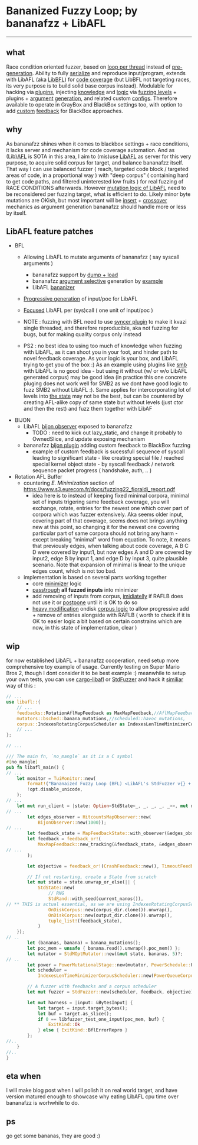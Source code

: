 # Bananized Fuzzy Loop; by bananafzz + LibAFL
---
## what
Race condition oriented fuzzer, based on [loop per thread](https://github.com/rezer0dai/bananafzz/blob/smb2/core/src/banana/looper.rs#L38-L76) instead of [pre-generation](https://github.com/google/syzkaller/). Ability to fully [serialize](https://github.com/rezer0dai/bananafzz/blob/smb2/core/src/generator/serialize.rs) and reproduce input/program, extends with LibAFL (aka [LibBFL](https://github.com/rezer0dai/LibAFL/blob/smb2/libafl/src/mutators/bananizer.rs)) for [code coverage](https://github.com/rezer0dai/bananafzz/blob/smb2/modules/bfl/src/bfl.rs) (but LibBFL not targeting races, its very purpose is to build solid base corpus instead). Modulable for hacking via [plugins](https://github.com/rezer0dai/bananafzz/tree/smb2/modules), injecting [knowledge](https://github.com/rezer0dai/bananafzz/blob/smb2/core/src/state/state.rs#L237-L251) and [logic](https://github.com/rezer0dai/bananafzz/blob/smb2/modules/smb/src/smb.rs) via [fuzzing levels](https://github.com/rezer0dai/bananafzz/blob/smb2/fuzzer/src/states/coins/state.rs#L74-L81) + plugins + [argument](https://github.com/rezer0dai/bananafzz/blob/toy/fuzzer/src/args/epoll/pollfd.rs) [generation](https://github.com/rezer0dai/bananafzz/blob/smb2/fuzzer/src/args/movem.rs), and related custom [configs](https://github.com/rezer0dai/bananafzz/tree/smb2/tools/configs). Therefore available to operate in GrayBox and BlackBox settings too, with option to add [custom](https://github.com/rezer0dai/bananafzz/blob/smb2/modules/bijon/src/lib.rs) [feedback](https://github.com/rezer0dai/LibAFL/blob/smb2/libafl/src/observers/bijon.rs#L197-L220) for BlackBox approaches.

## why
As bananafzz shines when it comes to blackbox settings + race conditions, it lacks server and mechanism for code coverage automation. And as (Lib)[AFL](https://lcamtuf.coredump.cx/afl/) is SOTA in this area, I aim to (mis)use [LibAFL](https://github.com/AFLplusplus/LibAFL) as server for this very purpose, to acquire solid corpus for target, and balance bananafzz itself. That way I can use balanced fuzzer ( reach, targeted code block / targeted areas of code, in a proportional way ) with "deep corpus" ( containing hard to get code paths, and filtered uninterested low fruits ) for real fuzzing of RACE CONDITIONS afterwards. 
However [mutation logic of LibAFL](https://github.com/rezer0dai/LibAFL/blob/smb2/libafl/src/mutators/bsched.rs#L24-L60) need to be reconsidered per fuzzing target, what is efficient to do. Likely minor byte mutations are OKish, but most important will be [insert](https://github.com/rezer0dai/LibAFL/blob/smb2/libafl/src/mutators/bfl.rs) + [crossover](https://github.com/rezer0dai/bananafzz/blob/smb2/modules/bfl/src/crossover.rs) mechanics as argument generation bananafzz should handle more or less by itself.

## LibAFL feature patches

- BFL
  + Allowing LibAFL to mutate arguments of bananafzz ( say syscall arguments ) 
    * bananafzz support by [dump + load](https://github.com/rezer0dai/bananafzz/blob/smb2/core/src/generator/serialize.rs#L38-L68)
    * bananafzz [argument selective](https://github.com/rezer0dai/bananafzz/blob/smb2/api/src/leafs/bfl_leaf.rs) generation by [example](https://github.com/rezer0dai/bananafzz/blob/smb2/fuzzer/src/args/movem.rs#L60-L79) 
    * LibAFL [bananizer](https://github.com/rezer0dai/LibAFL/blob/smb2/libafl/src/mutators/bananizer.rs)
  + [Progressive generation](https://github.com/rezer0dai/LibAFL/blob/smb2/libafl/src/mutators/bfl.rs) of input/poc for LibAFL
  + [Focused](https://github.com/rezer0dai/LibAFL/blob/smb2/libafl/src/mutators/banana.rs#L160-L223) LibAFL per (sys)call ( one unit of input/poc )
 
  + NOTE : fuzzing with BFL need to use [syncer plugin](https://github.com/rezer0dai/bananafzz/blob/smb2/modules/syncer/src/lib.rs) to make it kvazi single threaded, and therefore reproducible, aka not fuzzing for bugs, but for making quality corpus only instead
  + PS2 : no best idea to using too much of knowledge when fuzzing with LibAFL, as it can shoot you in your foot, and hinder path to novel feedback coverage. As your logic is your box, and LibAFL trying to get you of the box :) As an example using plugins like [smb](https://github.com/rezer0dai/bananafzz/blob/smb2/modules/smb/src/lib.rs) with LibAFL is no good idea - but using it without (w/ or w/o LibAFL generated corpus) may be good idea (in practice this one concrete pluging does not work well for SMB2 as we dont have good logic to fuzz SMB2 without LibAFL :). Same applies for intercorporating lot of levels into [the state](https://github.com/rezer0dai/bananafzz/blob/smb2/core/src/state/state.rs#L237-L251) may not be the best, but can be countered by creating AFL-alike copy  of same state but without levels (just ctor and then the rest) and fuzz them together with LibAF
- BIJON
  + LibAFL [bijon observer](https://github.com/rezer0dai/LibAFL/blob/smb2/libafl/src/observers/bijon.rs) exposed to bananafzz
    * TODO : need to kick out lazy_static, and change it probably to OwnedSlice, and update exposing mechanism
  + bananafzz [bijon plugin](https://github.com/rezer0dai/bananafzz/blob/smb2/modules/bijon/src/lib.rs) adding custom feedback to BlackBox fuzzing
    * example of custom feedback is sucessfull sequence of syscall leading to significant state - like creating special file / reached special kernel object state - by syscall feedback / network sequence packet progress ( handshake, auth, .. )
- Rotation AFL Buffer
  + countering *E. Minimization* section of https://www.s3.eurecom.fr/docs/fuzzing22_fioraldi_report.pdf
    * idea here is to instead of keeping fixed minimal corpora, minimal set of inputs trigering same feedback coverage, you will exchange, rotate, entries for the newest one which cover part of corpora which was fuzzer extensively. Aka seems older input, covering part of that coverage, seems does not brings anything new at this point, so changing it for the newest one covering particular part of same corpora should not bring any harm - except breaking "minimal" word from equation. To note, it means that previously edges, when talking about code coverage, A B C D were covered by input1, but now edges A and D are covered by input2, edge B by input 1, and edge D by input 3, quite plausible scenario. Note that expansion of minimal is linear to the unique edges count, which is not too bad.
  + implementation is based on several parts working together
    * core [minimizer](https://github.com/rezer0dai/LibAFL/blob/smb2/libafl/src/corpus/rotator.rs#L146-L308) logic
    * [passtrough](https://github.com/rezer0dai/LibAFL/blob/smb2/libafl/src/feedbacks/map.rs#L655-L679) **all fuzzed inputs** into minimizer
    * add removing of inputs from corpus, [imidiatelly](https://github.com/rezer0dai/LibAFL/blob/smb2/libafl/src/fuzzer/mod.rs#L374-L380) if RAFLB does not use it or [postpone](https://github.com/rezer0dai/LibAFL/blob/smb2/libafl/src/stages/power.rs#L219-L251) until it is OK to do so
    * [heavy modification](https://github.com/rezer0dai/bananafzz/blob/smb2/tools/patches/libafl-bijon-rotator-bfl.patch#L1688-L1913) ondisk [corpus logic](https://github.com/rezer0dai/LibAFL/blob/smb2/libafl/src/corpus/ondisk.rs#L247-L343) to allow progressive add + remove of entries alongside with RAFLB ( worth to check if it is OK to easier logic a bit based on certain constrains which are now, in this state of implementation, clear )

## wip
for now established LibAFL + bananafzz cooperation, need setup more comprehensive toy example of usage. Currently testing on Super Mario Bros 2, though I dont consider it to be best example :) meanwhile to setup your own tests, you can use [cargo-libafl](https://github.com/AFLplusplus/cargo-libafl) or [StdFuzzer](https://github.com/AFLplusplus/StdFuzzer) and hack it [similiar](https://github.com/rezer0dai/bananafzz/tree/smb2/tools/patches) way of this :

```rust
// ...
use libafl::{
    // ...
    feedbacks::RotationAflMapFeedback as MaxMapFeedback,//AflMapFeedback, 
    mutators::bsched::banana_mutations,//scheduled::havoc_mutations,
    corpus::IndexesRotatingCorpusScheduler as IndexesLenTimeMinimizerCorpusScheduler,
    // ...
};

// ...

/// The main fn, `no_mangle` as it is a C symbol
#[no_mangle]
pub fn libafl_main() {
// ...
    let monitor = TuiMonitor::new(
        format!("Bananaized Fuzzy Loop (BFL) <LibAFL's StdFuzzer v{} + bananafzz> v0.1", VERSION),
        !opt.disable_unicode,
    );
// ...
    let mut run_client = |state: Option<StdState<_, _, _, _, _>>, mut mgr, _core_id| {
// ...
        let edges_observer = HitcountsMapObserver::new(
            BijonObserver::new(1000));
// ...
        let feedback_state = MapFeedbackState::with_observer(&edges_observer);
        let feedback = feedback_or!(
            MaxMapFeedback::new_tracking(&feedback_state, &edges_observer, true, false),
// ...
        );

        let objective = feedback_or!(CrashFeedback::new(), TimeoutFeedback::new());

        // If not restarting, create a State from scratch
        let mut state = state.unwrap_or_else(|| {
            StdState::new(
                // RNG
                StdRand::with_seed(current_nanos()),
// ** THIS is actual essential, as we are using IndexesRotatingCorpusScheduler based on ondisk.rs patches !!
                OnDiskCorpus::new(corpus_dir.clone()).unwrap(),
                OnDiskCorpus::new(output_dir.clone()).unwrap(),
                tuple_list!(feedback_state),
            )
    });
// ..
        let (bananas, banana) = banana_mutations();
        let poc_mem = unsafe { banana.read().unwrap().poc_mem() };
        let mutator = StdMOptMutator::new(&mut state, bananas, 5)?;
// ..
        let power = PowerMutationalStage::new(mutator, PowerSchedule::FAST, &edges_observer);
        let scheduler =
            IndexesLenTimeMinimizerCorpusScheduler::new(PowerQueueCorpusScheduler::new());

        // A fuzzer with feedbacks and a corpus scheduler
        let mut fuzzer = StdFuzzer::new(scheduler, feedback, objective);

        let mut harness = |input: &BytesInput| {
            let target = input.target_bytes();
            let buf = target.as_slice();
            if 0 == libfuzzer_test_one_input(poc_mem, buf) {
                ExitKind::Ok
            } else { ExitKind::BflErrorRepro }
        };
//..
    }
//..
}

```

## eta when
I will make blog post when I will polish it on real world target, and have version matured enough to showcase why eating LibAFL cpu time over bananafzz is worhwhile to do.

## ps
go get some bananas, they are good :)



